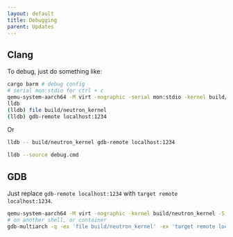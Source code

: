 ```yaml
---
layout: default
title: Debugging
parent: Updates
---
```


## Clang

To debug, just do something like:

```bash
cargo barm # debug config
# serial mon:stdio for ctrl + c
qemu-system-aarch64 -M virt -nographic -serial mon:stdio -kernel build/neutron_kernel -S -s
lldb
(lldb) file build/neutron_kernel
(lldb) gdb-remote localhost:1234
```

Or

```bash
lldb -- build/neutron_kernel gdb-remote localhost:1234
```

```bash
lldb --source debug.cmd
```

## GDB

Just replace `gdb-remote localhost:1234` with `target remote localhost:1234`.

```bash
qemu-system-aarch64 -M virt -nographic -kernel build/neutron_kernel -S -s
# on another shell, or container
gdb-multiarch -q -ex 'file build/neutron_kernel' -ex 'target remote localhost:1234'
```

